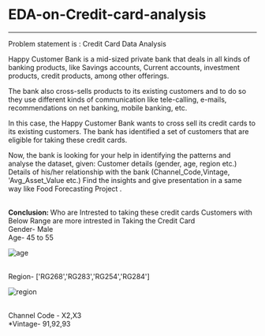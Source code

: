 # EDA-on-Credit-card-analysis
<hr>

Problem statement is :
Credit Card Data Analysis

Happy Customer Bank is a mid-sized private bank that deals in all kinds of banking products, like Savings accounts, Current accounts, investment products, credit products, among other offerings.
 
The bank also cross-sells products to its existing customers and to do so they use different kinds of communication like tele-calling, e-mails, recommendations on net banking, mobile banking, etc. 
 
In this case, the Happy Customer Bank wants to cross sell its credit cards to its existing customers. The bank has identified a set of customers that are eligible for taking these credit cards.
 
Now, the bank is looking for your help in identifying the patterns and analyse the dataset, given:
Customer details (gender, age, region etc.)
Details of his/her relationship with the bank (Channel_Code,Vintage, 'Avg_Asset_Value etc.)
Find the insights and give presentation in a same way like Food Forecasting Project . 


<br>
<strong>
Conclusion:
</strong>
Who are Intrested to taking these credit cards
Customers with Below Range are more intrested in Taking the Credit Card
<br>
Gender- Male
<br>
Age- 45 to 55<br>

![age](https://user-images.githubusercontent.com/97030219/186473064-5f966db8-b6b4-49ab-a5b8-d5c72cc7506d.JPG)

<br>
Region- ['RG268','RG283','RG254','RG284']<br>

![region](https://user-images.githubusercontent.com/97030219/186473988-78a3f424-dc9f-4dbc-9ba2-dd128bc8f9a1.JPG)

<br>
Channel Code - X2,X3
<br>
*Vintage- 91,92,93

